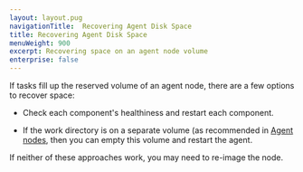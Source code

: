 ```yaml
---
layout: layout.pug
navigationTitle:  Recovering Agent Disk Space
title: Recovering Agent Disk Space
menuWeight: 900
excerpt: Recovering space on an agent node volume
enterprise: false
---
```


<!-- The source repo for this topic is https://github.com/dcos/dcos-docs -->

If tasks fill up the reserved volume of an agent node, there are a few options to recover space:

- Check each component's healthiness and restart each component.

- If the work directory is on a separate volume (as recommended in [Agent nodes](/mesosphere/dcos/1.12/installing/production/system-requirements/#agent-nodes), then you can empty this volume and restart the agent.

If neither of these approaches work, you may need to re-image the node.
